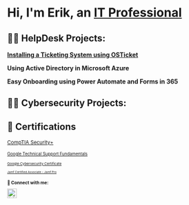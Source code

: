 <h1>Hi, I'm Erik, an <a href="https://www.linkedin.com/in/cybererik">IT Professional</a>

<h2>👨‍💻 HelpDesk Projects:</h2>

<a href="https://github.com/erikalvarez418/osticketinstall"> <b> Installing a Ticketing System using OSTicket </b> </a> 

<b>Using Active Directory in Microsoft Azure </b>

<b>Easy Onboarding using Power Automate and Forms in 365 </b>

<h2>👨‍💻 Cybersecurity Projects:</h2>

<h2> 📜  Certifications </h2>

<small> <a href="https://www.credly.com/badges/ab6e94cb-2541-4157-808f-b1f566cad872/public_url"> CompTIA Security+ </a>

<small> <a href="https://www.coursera.org/account/accomplishments/verify/UE5TAK4E8RE5"> Google Technical Support Fundamentals </a>

<small> <a href="https://www.credly.com/badges/9dd35ef9-98e3-4c72-a601-cbb259a55647/linked_in_profile"> Google Cybersecurity Certificate </a>

<small> <a href="https://www.credly.com/badges/b7ce8b77-7e5b-489f-b6f8-ca804a927eb7/public_url"> Jamf Certified Associate - Jamf Pro </a>



<h2> 🤳 Connect with me:</h2>

[<img align="left" alt="JoshMadakor | LinkedIn" width="22px" src="https://cdn.jsdelivr.net/npm/simple-icons@v3/icons/linkedin.svg" />][linkedin]

[linkedin]: https://www.linkedin.com/in/cybererik



<!--
**joshmadakor1/joshmadakor1** is a ✨ _special_ ✨ repository because its `README.md` (this file) appears on your GitHub profile.

Here are some ideas to get you started:

- 🔭 I’m currently working on ...
- 🌱 I’m currently learning ...
- 👯 I’m looking to collaborate on ...
- 🤔 I’m looking for help with ...
- 💬 Ask me about ...
- 📫 How to reach me: ...
- 😄 Pronouns: ...
- ⚡ Fun fact: ...
-->

<!--
**erikalvarez418/erikalvarez418** is a ✨ _special_ ✨ repository because its `README.md` (this file) appears on your GitHub profile.

Here are some ideas to get you started:

- 🔭 I’m currently working on ...
- 🌱 I’m currently learning ...
- 👯 I’m looking to collaborate on ...
- 🤔 I’m looking for help with ...
- 💬 Ask me about ...
- 📫 How to reach me: ...
- 😄 Pronouns: ...
- ⚡ Fun fact: ...
-->

